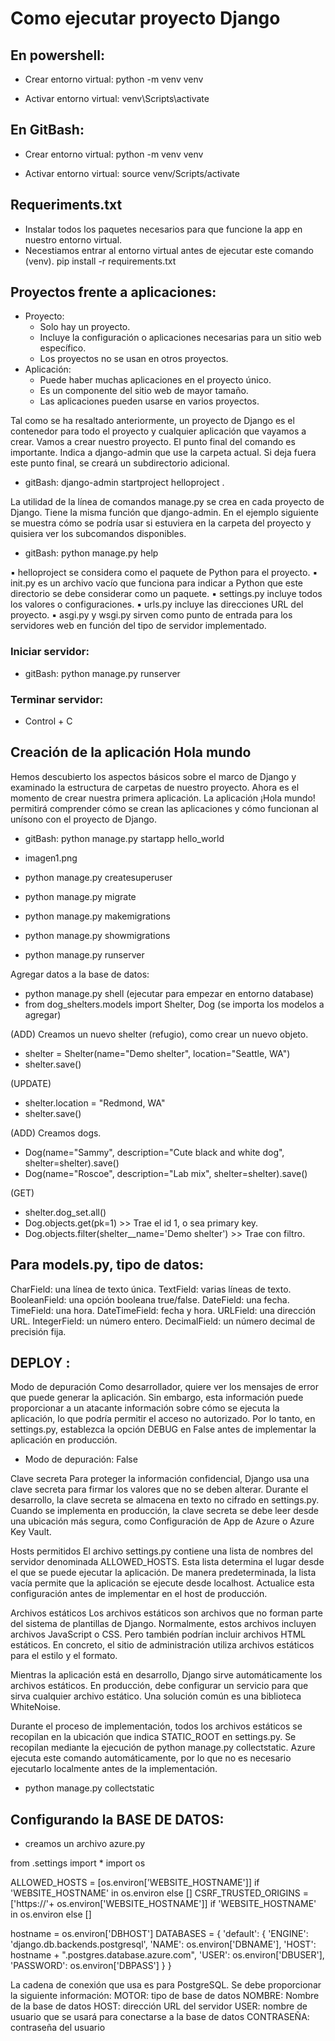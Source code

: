 # Como ejecutar proyecto Django

## En powershell: 
- Crear entorno virtual:
python -m venv venv

- Activar entorno virtual:
venv\Scripts\activate

## En GitBash:
- Crear entorno virtual:
python -m venv venv

- Activar entorno virtual:
source venv/Scripts/activate


## Requeriments.txt
- Instalar todos los paquetes necesarios para que funcione la app en nuestro entorno virtual.
- Necestiamos entrar al entorno virtual antes de ejecutar este comando (venv).
pip install -r requirements.txt


## Proyectos frente a aplicaciones:
- Proyecto: 
    - Solo hay un proyecto.
    - Incluye la configuración o aplicaciones necesarias para un sitio web específico.
    - Los proyectos no se usan en otros proyectos.
- Aplicación:
    - Puede haber muchas aplicaciones en el proyecto único.
    - Es un componente del sitio web de mayor tamaño.
    - Las aplicaciones pueden usarse en varios proyectos.


Tal como se ha resaltado anteriormente, un proyecto de Django es el contenedor para todo el proyecto y cualquier aplicación que vayamos a crear. Vamos a crear nuestro proyecto. El punto final del comando es importante. Indica a django-admin que use la carpeta actual. Si deja fuera este punto final, se creará un subdirectorio adicional.

- gitBash: django-admin startproject helloproject .
    
La utilidad de la línea de comandos manage.py se crea en cada proyecto de Django. Tiene la misma función que django-admin. En el ejemplo siguiente se muestra cómo se podría usar si estuviera en la carpeta del proyecto y quisiera ver los subcomandos disponibles.

- gitBash: python manage.py help

▪ helloproject se considera como el paquete de Python para el proyecto.
▪ init.py es un archivo vacío que funciona para indicar a Python que este directorio se debe considerar como un paquete.
▪ settings.py incluye todos los valores o configuraciones.
▪ urls.py incluye las direcciones URL del proyecto.
▪ asgi.py y wsgi.py sirven como punto de entrada para los servidores web en función del tipo de servidor implementado.

### Iniciar servidor:
- gitBash: python manage.py runserver
### Terminar servidor:
- Control + C


## Creación de la aplicación Hola mundo

Hemos descubierto los aspectos básicos sobre el marco de Django y examinado la estructura de carpetas de nuestro proyecto. Ahora es el momento de crear nuestra primera aplicación. La aplicación ¡Hola mundo! permitirá comprender cómo se crean las aplicaciones y cómo funcionan al unísono con el proyecto de Django.

- gitBash: python manage.py startapp hello_world

- imagen1.png

- python manage.py createsuperuser
- python manage.py migrate
- python manage.py makemigrations
- python manage.py showmigrations
- python manage.py runserver

Agregar datos a la base de datos:
- python manage.py shell (ejecutar para empezar en entorno database)
- from dog_shelters.models import Shelter, Dog (se importa los modelos a agregar)

(ADD) Creamos un nuevo shelter (refugio), como crear un nuevo objeto.
- shelter = Shelter(name="Demo shelter", location="Seattle, WA")
- shelter.save()

(UPDATE)
- shelter.location = "Redmond, WA"
- shelter.save()

(ADD) Creamos dogs.
- Dog(name="Sammy", description="Cute black and white dog", shelter=shelter).save()
- Dog(name="Roscoe", description="Lab mix", shelter=shelter).save()

(GET)
- shelter.dog_set.all()
- Dog.objects.get(pk=1)  >> Trae el id 1, o sea primary key.
- Dog.objects.filter(shelter__name='Demo shelter')  >> Trae con filtro.


## Para models.py, tipo de datos:
CharField: una línea de texto única.
TextField: varias líneas de texto.
BooleanField: una opción booleana true/false.
DateField: una fecha.
TimeField: una hora.
DateTimeField: fecha y hora.
URLField: una dirección URL.
IntegerField: un número entero.
DecimalField: un número decimal de precisión fija.


## DEPLOY : 

Modo de depuración
Como desarrollador, quiere ver los mensajes de error que puede generar la aplicación. Sin embargo, esta información puede proporcionar a un atacante información sobre cómo se ejecuta la aplicación, lo que podría permitir el acceso no autorizado. Por lo tanto, en settings.py, establezca la opción DEBUG en False antes de implementar la aplicación en producción.

- Modo de depuración: False

Clave secreta
Para proteger la información confidencial, Django usa una clave secreta para firmar los valores que no se deben alterar. Durante el desarrollo, la clave secreta se almacena en texto no cifrado en settings.py. Cuando se implementa en producción, la clave secreta se debe leer desde una ubicación más segura, como Configuración de App de Azure o Azure Key Vault.

Hosts permitidos
El archivo settings.py contiene una lista de nombres del servidor denominada ALLOWED_HOSTS. Esta lista determina el lugar desde el que se puede ejecutar la aplicación. De manera predeterminada, la lista vacía permite que la aplicación se ejecute desde localhost. Actualice esta configuración antes de implementar en el host de producción.


Archivos estáticos
Los archivos estáticos son archivos que no forman parte del sistema de plantillas de Django. Normalmente, estos archivos incluyen archivos JavaScript o CSS. Pero también podrían incluir archivos HTML estáticos. En concreto, el sitio de administración utiliza archivos estáticos para el estilo y el formato.

Mientras la aplicación está en desarrollo, Django sirve automáticamente los archivos estáticos. En producción, debe configurar un servicio para que sirva cualquier archivo estático. Una solución común es una biblioteca WhiteNoise.

Durante el proceso de implementación, todos los archivos estáticos se recopilan en la ubicación que indica STATIC_ROOT en settings.py. Se recopilan mediante la ejecución de python manage.py collectstatic. Azure ejecuta este comando automáticamente, por lo que no es necesario ejecutarlo localmente antes de la implementación.

- python manage.py collectstatic


## Configurando la BASE DE DATOS: 
- creamos un archivo azure.py

from .settings import *
import os


ALLOWED_HOSTS = [os.environ['WEBSITE_HOSTNAME']] if 'WEBSITE_HOSTNAME' in os.environ else []
CSRF_TRUSTED_ORIGINS = ['https://'+ os.environ['WEBSITE_HOSTNAME']] if 'WEBSITE_HOSTNAME' in os.environ else []


hostname = os.environ['DBHOST']
DATABASES = {
    'default': {
        'ENGINE': 'django.db.backends.postgresql',
        'NAME': os.environ['DBNAME'],
        'HOST': hostname + ".postgres.database.azure.com",
        'USER': os.environ['DBUSER'],
        'PASSWORD': os.environ['DBPASS'] 
    }
}



La cadena de conexión que usa es para PostgreSQL. Se debe proporcionar la siguiente información:
MOTOR: tipo de base de datos
NOMBRE: Nombre de la base de datos
HOST: dirección URL del servidor
USER: nombre de usuario que se usará para conectarse a la base de datos
CONTRASEÑA: contraseña del usuario


